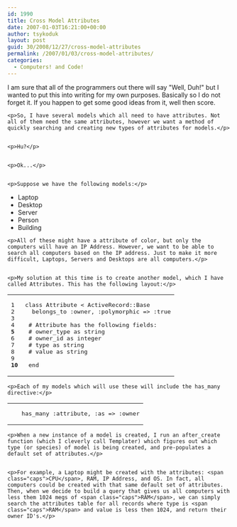 ```yaml
---
id: 1990
title: Cross Model Attributes
date: 2007-01-03T16:21:00+00:00
author: tsykoduk
layout: post
guid: 30/2008/12/27/cross-model-attributes
permalink: /2007/01/03/cross-model-attributes/
categories:
  - Computers! and Code!
---
```

<p>I am sure that all of the programmers out there will say "Well, Duh!" but I wanted to put this into writing for my own purposes. Basically so I do not forget it. If you happen to get some good ideas from it, well then score.</p>


	<p>So, I have several models which all need to have attributes. Not all of them need the same attributes, however we want a method of quickly searching and creating new types of attributes for models.</p>


	<p>Hu?</p>


	<p>Ok...</p>


	<p>Suppose we have the following models:</p>


<ul>
 <li>Laptop </li>
 <li>Desktop </li>
 <li>Server </li>
 <li>Person </li>
 <li>Building </li>
</ul>

	<p>All of these might have a attribute of color, but only the computers will have an IP Address. However, we want to be able to search all computers based on the IP address. Just to make it more difficult, Laptops, Servers and Desktops are all computers.</p>


	<p>My solution at this time is to create another model, which I have called Attributes. This has the following layout:</p>


<table class="CodeRay"><tr>
  <td class="line_numbers" title="click to toggle" onclick="with (this.firstChild.style) { display = (display == '') ? 'none' : '' }"><pre>1<tt>
</tt>2<tt>
</tt>3<tt>
</tt>4<tt>
</tt><strong>5</strong><tt>
</tt>6<tt>
</tt>7<tt>
</tt>8<tt>
</tt>9<tt>
</tt><strong>10</strong><tt>
</tt></pre></td>
  <td class="code"><pre ondblclick="with (this.style) { overflow = (overflow == 'auto' || overflow == '') ? 'visible' : 'auto' }"><span class="r">class</span> <span class="cl">Attribute</span> &lt; <span class="co">ActiveRecord</span>::<span class="co">Base</span><tt>
</tt>  belongs_to <span class="sy">:owner</span>, <span class="sy">:polymorphic</span> =&gt; <span class="sy">:true</span><tt>
</tt>  <tt>
</tt> <span class="c"># Attribute has the following fields:</span><tt>
</tt> <span class="c"># owner_type as string</span><tt>
</tt> <span class="c"># owner_id as integer</span><tt>
</tt> <span class="c"># type as string</span><tt>
</tt> <span class="c"># value as string</span><tt>
</tt><tt>
</tt> <span class="r">end</span></pre></td>
</tr></table>


	<p>Each of my models which will use these will include the has_many directive:</p>


<table class="CodeRay"><tr>
  <td class="line_numbers" title="click to toggle" onclick="with (this.firstChild.style) { display = (display == '') ? 'none' : '' }"><pre><tt>
</tt></pre></td>
  <td class="code"><pre ondblclick="with (this.style) { overflow = (overflow == 'auto' || overflow == '') ? 'visible' : 'auto' }"> has_many <span class="sy">:attribute</span>, <span class="sy">:as</span> =&gt; <span class="sy">:owner</span></pre></td>
</tr></table>


	<p>When a new instance of a model is created, I run an after_create function (which I cleverly call Templater) which figures out which type (or species) of model is being created, and pre-populates a default set of attributes.</p>


	<p>For example, a Laptop might be created with the attributes: <span class="caps">CPU</span>, RAM, IP Address, and OS. In fact, all computers could be created with that same default set of attributes. Then, when we decide to build a query that gives us all computers with less them 1024 megs of <span class="caps">RAM</span>, we can simply search the attributes table for all records where type is <span class="caps">RAM</span> and value is less then 1024, and return their owner ID's.</p>